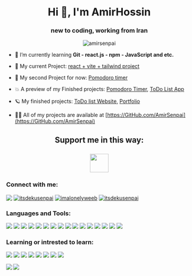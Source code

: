 <h1 align="center">Hi 👋, I'm AmirHossin</h1>
<h3 align="center">new to coding, working from Iran</h3>

<p align="center"> <img src="https://visitcount.itsvg.in/api?id=AmirSenpai&icon=0&color=0" alt="amirsenpai" /> </p>

- 🌱 I’m currently learning **Git - react.js - npm - JavaScript and etc.**

- 💢 My current Project: [react + vite + tailwind project](https://github.com/AmirSenpai/vite-react-tailwind-project)

- 💫 My second Project for now: [Pomodoro timer](https://github.com/AmirSenpai/pomodoro)
  
- 💥 A preview of my Finished projects: [Pomodoro Timer](https://AmirSenpai.github.io/Pomodoro), [ToDo List App](https://amirsenpai.github.io/ToDo-list-website-amir)
  
- 🪐 My finished projects: [ToDo list Website](https://github.com/AmirSenpai/ToDo-list-website-amir), [Portfolio](https://github.com/AmirSenpai/portfolio)

- 👨‍💻 All of my projects are available at [https://GitHub.com/AmirSenpai](https://GitHub.com/AmirSenpai)

<h2 align="center">Support me in this way:
  <br>
  <br>
<a href="https://www.coffeebede.com/amirhosseind"><img class="img-fluid" src="https://coffeebede.ir/DashboardTemplateV2/app-assets/images/banner/default-yellow.svg" height="50px" /></a>
</h2>

<h3 align="left">Connect with me:</h3>
<p align="left">
<a href="itsdekusenpai@gmail.com" target="_blank"><img align="center" src="https://img.shields.io/badge/Gmail-D14836?style=for-the-badge&logo=gmail&logoColor=white"/></a>
<a href="https://codepen.io/itsdekusenpai" target="blank"><img align="center" src="https://img.shields.io/badge/Codepen-000000?style=for-the-badge&logo=codepen&logoColor=white" alt="itsdekusenpai" /></a>
<a href="https://x.com/imalonelyweeb" target="blank"><img align="center" src="https://img.shields.io/badge/X-%23000000.svg?style=for-the-badge&logo=X&logoColor=white" alt="imalonelyweeb"/></a>
<a href="https://instagram.com/itsdekusenpai" target="blank"><img align="center" src="https://img.shields.io/badge/Instagram-%23E4405F.svg?style=for-the-badge&logo=Instagram&logoColor=white" alt="itsdekusenpai"/></a>
</p>

<h3 align="left">Languages and Tools:</h3>
<p align="left">
  <img src="https://img.shields.io/badge/html5-%23E34F26.svg?style=for-the-badge&logo=html5&logoColor=white"/>
  <img src="https://img.shields.io/badge/css3-%231572B6.svg?style=for-the-badge&logo=css3&logoColor=white"/>
  <img src="https://img.shields.io/badge/javascript-%23323330.svg?style=for-the-badge&logo=javascript&logoColor=%23F7DF1E"/>
  <img src="https://img.shields.io/badge/react-%2320232a.svg?style=for-the-badge&logo=react&logoColor=%2361DAFB"/>
  <img src="https://img.shields.io/badge/Electron-191970?style=for-the-badge&logo=Electron&logoColor=white"/>
  <img src="https://img.shields.io/badge/tailwindcss-%2338B2AC.svg?style=for-the-badge&logo=tailwind-css&logoColor=white"/>
  <img src="https://img.shields.io/badge/markdown-%23000000.svg?style=for-the-badge&logo=markdown&logoColor=white"/>
  <img src="https://img.shields.io/badge/vite-%23646CFF.svg?style=for-the-badge&logo=vite&logoColor=white"/>
  <img src="https://img.shields.io/badge/git-%23F05033.svg?style=for-the-badge&logo=git&logoColor=white"/>
  <img src="https://img.shields.io/badge/github-%23121011.svg?style=for-the-badge&logo=github&logoColor=white"/>
  <img src="https://img.shields.io/badge/github%20pages-121013?style=for-the-badge&logo=github&logoColor=white"/>
  <img src="https://img.shields.io/badge/NPM-%23CB3837.svg?style=for-the-badge&logo=npm&logoColor=white"/>
  <img src="https://img.shields.io/badge/Visual%20Studio%20Code-0078d7.svg?style=for-the-badge&logo=visual-studio-code&logoColor=white"/>
  <img src="https://img.shields.io/badge/webstorm-143?style=for-the-badge&logo=webstorm&logoColor=white&color=black"/>
  <img src="https://img.shields.io/badge/Windows-0078D6?style=for-the-badge&logo=windows&logoColor=white"/>
  <img src="https://img.shields.io/badge/adobe%20photoshop-%2331A8FF.svg?style=for-the-badge&logo=adobe%20photoshop&logoColor=white"/>
</p>
<h3 align="left">Learning or intrested to learn:</h3>
<p align="left">
  <img src="https://img.shields.io/badge/svelte-%23f1413d.svg?style=for-the-badge&logo=svelte&logoColor=white"/>
  <img src="https://img.shields.io/badge/python-3670A0?style=for-the-badge&logo=python&logoColor=ffdd54"/>
  <img src="https://img.shields.io/badge/ruby-%23CC342D.svg?style=for-the-badge&logo=ruby&logoColor=white"/>
  <img src="https://img.shields.io/badge/php-%23777BB4.svg?style=for-the-badge&logo=php&logoColor=white"/>
  <img src="https://img.shields.io/badge/go-%2300ADD8.svg?style=for-the-badge&logo=go&logoColor=white"/>
  <img src="https://img.shields.io/badge/vuejs-%2335495e.svg?style=for-the-badge&logo=vuedotjs&logoColor=%234FC08D"/>
  <img src="https://img.shields.io/badge/react_native-%2320232a.svg?style=for-the-badge&logo=react&logoColor=%2361DAFB"/>
  <img src="https://img.shields.io/badge/mysql-%2300f.svg?style=for-the-badge&logo=mysql&logoColor=white"/>
</p>
<p align="left">
  <img align="left" src="https://github-readme-stats.vercel.app/api?username=AmirSenpai&theme=tokyonight&hide_border=false&include_all_commits=true&count_private=true" />
  <img align="center" src="https://github-readme-stats.vercel.app/api/top-langs/?username=AmirSenpai&theme=tokyonight&hide_border=false&include_all_commits=true&count_private=true&layout=compact" />
</p>
